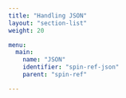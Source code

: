 ```yaml
---
title: "Handling JSON"
layout: "section-list"
weight: 20

menu:
  main:
    name: "JSON"
    identifier: "spin-ref-json"
    parent: "spin-ref"

---
```

